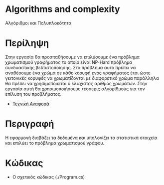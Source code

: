 # Algorithms and complexity
Αλγόριθμοι και Πολυπλοκότητα 

# Περίληψη 
Στην εργασία θα προσπαθήσουμε να επιλύσουμε ένα πρόβλημα χρωματισμού γραφήματος το οποίο είναι NP-Hard πρόβλημα συνδυαστικής βελτιστοποίησης. Στο πρόβλημα αυτό πρέπει να αναθέσουμε ένα χρώμα σε κάθε κορυφή ενός γραφήματος έτσι ώστε γειτονικές κορυφές να χρωματίζονται με διαφορετικό χρώμα παράλληλα θα πρέπει να χρησιμοποιείται ο ελάχιστος αριθμός χρωμάτων. Στην εργασία αυτή θα χρησιμοποιήσουμε τέσσερις αλγορίθμους για την επίλυση του προβλήματος. 

* [Τεχνική Αναφορά](./doc)

# Περιγραφή 
Η εφαρμογή διαβάζει τα δεδομένα και υπολογίζει τα στατιστικά στοιχεία και επιλύει το πρόβλημα χρωματισμού γράφου. 

# Κώδικας 
* Ο σχετικός κώδικας (./Program.cs) 
